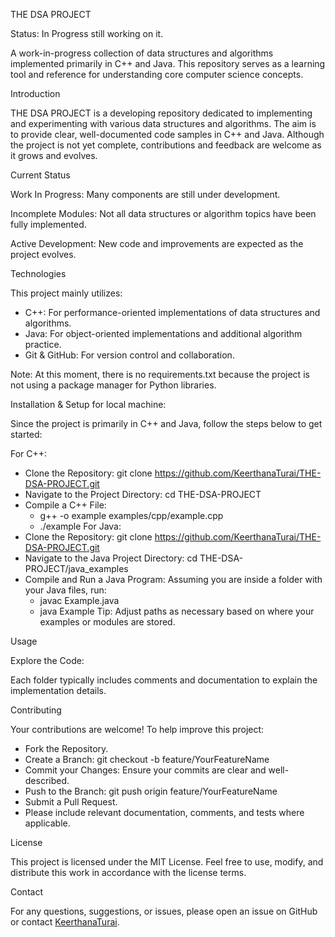 THE DSA PROJECT

Status: In Progress still working on it.

A work-in-progress collection of data structures and algorithms implemented primarily in C++ and Java. This repository serves as a learning tool and reference for understanding core computer science concepts.


Introduction

THE DSA PROJECT is a developing repository dedicated to implementing and experimenting with various data structures and algorithms. The aim is to provide clear, well-documented code samples in C++ and Java. Although the project is not yet complete, contributions and feedback are welcome as it grows and evolves.

Current Status

Work In Progress: Many components are still under development.

Incomplete Modules: Not all data structures or algorithm topics have been fully implemented.

Active Development: New code and improvements are expected as the project evolves.


Technologies

This project mainly utilizes:

- C++: For performance-oriented implementations of data structures and algorithms.
- Java: For object-oriented implementations and additional algorithm practice.
- Git & GitHub: For version control and collaboration.

Note: At this moment, there is no requirements.txt because the project is not using a package manager for Python libraries.


Installation & Setup for local machine:

Since the project is primarily in C++ and Java, follow the steps below to get started:


For C++:
- Clone the Repository: git clone https://github.com/KeerthanaTurai/THE-DSA-PROJECT.git
- Navigate to the Project Directory: cd THE-DSA-PROJECT
- Compile a C++ File:
  - g++ -o example examples/cpp/example.cpp
  - ./example
For Java:
- Clone the Repository: git clone https://github.com/KeerthanaTurai/THE-DSA-PROJECT.git
- Navigate to the Java Project Directory: cd THE-DSA-PROJECT/java_examples
- Compile and Run a Java Program:
  Assuming you are inside a folder with your Java files, run:
  - javac Example.java
  - java Example
Tip: Adjust paths as necessary based on where your examples or modules are stored.


Usage

Explore the Code:

Each folder typically includes comments and documentation to explain the implementation details.


Contributing

Your contributions are welcome! To help improve this project:
- Fork the Repository.
- Create a Branch: git checkout -b feature/YourFeatureName
- Commit your Changes: Ensure your commits are clear and well-described.
- Push to the Branch: git push origin feature/YourFeatureName
- Submit a Pull Request.
- Please include relevant documentation, comments, and tests where applicable.


License

This project is licensed under the MIT License. Feel free to use, modify, and distribute this work in accordance with the license terms.


Contact

For any questions, suggestions, or issues, please open an issue on GitHub or contact [KeerthanaTurai](https://www.linkedin.com/in/keerthanaturai/).
